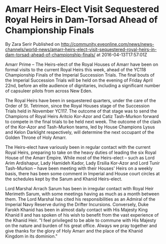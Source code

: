 #  Amarr Heirs-Elect Visit Sequestered Royal Heirs in Dam-Torsad Ahead of Championship Finals
By Zara Serir
Published on http://community.eveonline.com/news/news-channels/world-news/amarr-heirs-elect-visit-sequestered-royal-heirs-in-dam-torsad-ahead-of-championship-finals/ at 2016-04-13T17:57:01Z

Amarr Prime – The Heirs-elect of the Royal Houses of Amarr have been on formal visits to the current Royal Heirs this week, ahead of the YC118 Championship Finals of the Imperial Succession Trials. The final bouts of the Imperial Succession Trials will be held on the evening of Friday April 22nd, before an elite audience of dignitaries, including a significant number of capsuleer pilots from across New Eden.

The Royal Heirs have been in sequestered quarters, under the care of the Order of St. Tetrimon, since the Royal Houses stage of the Succession Trials held in November YC117. The outcome of that stage was to send the Champions of Royal Heirs Aritcio Kor-Azor and Catiz Tash-Murkon forward to compete in the final trials to be held next week. The outcome of the clash of the Kor-Azor and Tash-Murkon teams, led by House Champions Lysus and Kelon Darklight respectively, will determine the next occupant of the Golden Throne of Holy Amarr.

The Heirs-elect have variously been in regular contact with the current Royal Heirs, preparing to take on the heavy duties of leading the six Royal House of the Amarr Empire. While most of the Heirs-elect – such as Lord Arim Ardishapur, Lady Hamideh Kador, Lady Ersilia Kor-Azor and Lord Tunir Tash-Murkon – have been meeting with their Houses' Heirs on a weekly basis, there has been some comment in Imperial and House court circles at the schedules kept by the Sarum and Khanid Heirs-elect.

Lord Marshal Arrach Sarum has been in irregular contact with Royal Heir Merimeth Sarum, with some meetings having as much as a month between them. The Lord Marshal has cited his responsibilities as an Admiral of the Imperial Navy Reserve during the Drifter Incursions. Conversely, Duke Farokh Khanid has been in almost daily contact with His Majesty King Khanid II and has spoken of his wish to benefit from the vast experience of the Khanid Heir. "I feel privileged to be able to commune with His Majesty on the nature and burden of his great office. Always we pray together and give thanks for the glory of Holy Amarr and the place of the Khanid Kingdom in its dominion."

